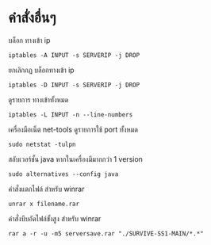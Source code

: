 # คำสั่งอื่นๆ


บล็อก ทางเข้า ip
```
iptables -A INPUT -s SERVERIP -j DROP
```

ยกเลิกกฏ บล็อกทางเข้า ip
```
iptables -D INPUT -s SERVERIP -j DROP
```


ดูรายการ ทางเข้าทั้งหมด
```
iptables -L INPUT -n --line-numbers
```

เครื่องมือเน็ต net-tools ดูรายการใช้ port ทั้งหมด
```
sudo netstat -tulpn
```

สลับเวอร์ชั้น java หากในเครื่องมีมากกว่า 1 version
```
sudo alternatives --config java
```

คำสั่งแตกไฟล์ สำหรับ winrar
```
unrar x filename.rar
```

คำสั่งบีบอัดไฟล์ขั้งสูง สำหรับ winrar
```
rar a -r -u -m5 serversave.rar "./SURVIVE-SS1-MAIN/*.*"
```